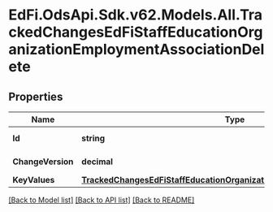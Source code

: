 # EdFi.OdsApi.Sdk.v62.Models.All.TrackedChangesEdFiStaffEducationOrganizationEmploymentAssociationDelete

## Properties

Name | Type | Description | Notes
------------ | ------------- | ------------- | -------------
**Id** | **string** | Resource identifier | [optional] 
**ChangeVersion** | **decimal** | Change version | [optional] 
**KeyValues** | [**TrackedChangesEdFiStaffEducationOrganizationEmploymentAssociationKey**](TrackedChangesEdFiStaffEducationOrganizationEmploymentAssociationKey.md) |  | [optional] 

[[Back to Model list]](../README.md#documentation-for-models) [[Back to API list]](../README.md#documentation-for-api-endpoints) [[Back to README]](../README.md)


